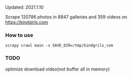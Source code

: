Updated: 2021.1.10

Scrape 120786 photos in 8847 galleries and 359 videos on https://kindgirls.com

### How to use

    scrapy crawl main -s SAVE_DIR=/tmp/kindgrils_com

### TODO

optimize download video(not buffer all in memory)